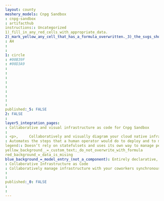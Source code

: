 ```yaml
---
layout: county 
meshery_models: Cnpg Sandbox
: cnpg-sandbox
: artifacthub
instructions:: Uncategorized
1)_fill_in_any_red_cells_with_appropriate_data.
2)_mark_yellow_any_cell_that_has_a_formula_overwritten._3)_the_svgs_shouldn't_have_xml_header_they_are_added_programmatically_through_workflows: Uncategorized
: AH
: 
: 
1: circle
: #00B39F
: #00D3A9
: 
: 
: 
: 
: 
: 
: 
: 
: 
published:_5: FALSE
2: FALSE
: 
layer5_integration_pages: 
: Collaborative and visual infrastructure as code for Cnpg Sandbox
: 
: <p>,     Collaboratively and visually diagram your cloud native infrastructure with GitOps-style pipeline integration. Design, test, and manage configuration your Kubernetes-based, containerized applications as a visual topology., </p>, <p>,     Looking for best practice cloud native design and deployment best practices? Choose from thousands of pre-built components in MeshMap. Choose from hundreds of ready-made design patterns by importing templates from Meshery Catalog or use our low code designer, MeshMap, to create and deploy your own cloud native infrastructure designs., </p>
: Automates the steps that a human operator would do to deploy and to manage a Postgres database inside Kubernetes, including automated failover.
legend:: Doesn’t rely on statefulsets and uses its own way to manage persistent volume claims where the PGDATA is stored.
yellow_background__=_custom_text;_do_not_overwrite_with_formula
red_background_=_data_is_mising
blue_background_=_model_entry_(not_a_component): Entirely declarative, and directly integrates with the Kubernetes API server to update the state of the cluster — for this reason, it does not require an external failover management tool.
: Collaborative Infrastructure as Code
: Collaboratively manage infrastructure with your coworkers synchronously sharing the same designs.
: 
: 
published:_0: FALSE
: 
: 
---
```


